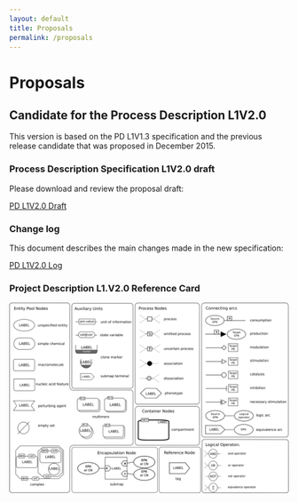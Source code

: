 ```yaml
---
layout: default
title: Proposals
permalink: /proposals
---
```


# Proposals

## Candidate for the Process Description L1V2.0

This version is based on the PD L1V1.3 specification and the previous release candidate that was proposed in December 2015.

### Process Description Specification L1V2.0 draft

Please download and review the proposal draft:

[PD L1V2.0 Draft](./downloads/proposals/PD_L1V2.0.Proposal.Draft.pdf)

### Change log

This document describes the main changes made in the new specification:

[PD L1V2.0 Log](./downloads/proposals/PD_L1V2.0.Log.pdf)

### Project Description L1.V2.0 Reference Card

![](./downloads/proposals/PD_L1V2.0.png)

